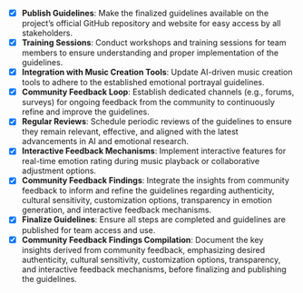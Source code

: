 - [x] **Publish Guidelines**: Make the finalized guidelines available on the project’s official GitHub repository and website for easy access by all stakeholders.
- [x] **Training Sessions**: Conduct workshops and training sessions for team members to ensure understanding and proper implementation of the guidelines.
- [x] **Integration with Music Creation Tools**: Update AI-driven music creation tools to adhere to the established emotional portrayal guidelines.
- [x] **Community Feedback Loop**: Establish dedicated channels (e.g., forums, surveys) for ongoing feedback from the community to continuously refine and improve the guidelines.
- [x] **Regular Reviews**: Schedule periodic reviews of the guidelines to ensure they remain relevant, effective, and aligned with the latest advancements in AI and emotional research.
- [x] **Interactive Feedback Mechanisms**: Implement interactive features for real-time emotion rating during music playback or collaborative adjustment options.
- [x] **Community Feedback Findings**: Integrate the insights from community feedback to inform and refine the guidelines regarding authenticity, cultural sensitivity, customization options, transparency in emotion generation, and interactive feedback mechanisms.
- [x] **Finalize Guidelines**: Ensure all steps are completed and guidelines are published for team access and use.
- [x] **Community Feedback Findings Compilation**: Document the key insights derived from community feedback, emphasizing desired authenticity, cultural sensitivity, customization options, transparency, and interactive feedback mechanisms, before finalizing and publishing the guidelines.